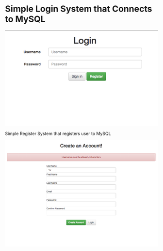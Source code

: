 Simple Login System that Connects to MySQL
==============

<img src="img/i1.png">

Simple Register System that registers user to MySQL

<img src="img/i2.png">
